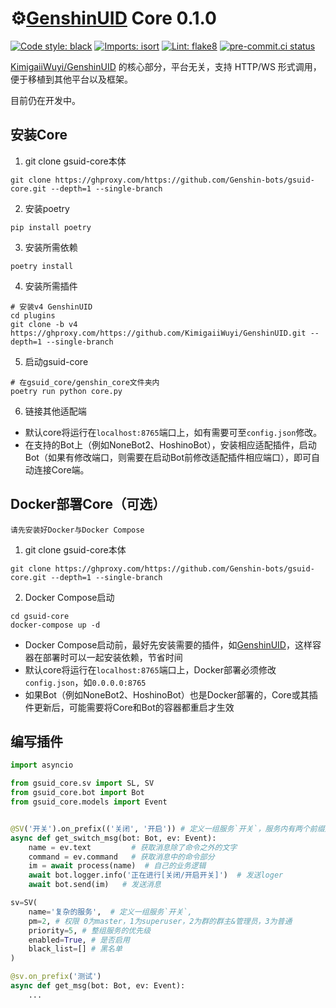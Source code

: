 # ⚙️[GenshinUID](https://github.com/KimigaiiWuyi/GenshinUID) Core 0.1.0

[![Code style: black](https://img.shields.io/badge/code%20style-black-000000.svg)](https://github.com/psf/black)
[![Imports: isort](https://img.shields.io/badge/%20imports-isort-%231674b1?&labelColor=ef8336)](https://pycqa.github.io/isort/)
[![Lint: flake8](https://img.shields.io/badge/lint-flake8-&labelColor=4C9C39)](https://flake8.pycqa.org/)
[![pre-commit.ci status](https://results.pre-commit.ci/badge/github/Genshin-bots/gsuid-core/master.svg)](https://results.pre-commit.ci/latest/github/Genshin-bots/gsuid-core/master)

[KimigaiiWuyi/GenshinUID](https://github.com/KimigaiiWuyi/GenshinUID) 的核心部分，平台无关，支持 HTTP/WS 形式调用，便于移植到其他平台以及框架。

目前仍在开发中。

## 安装Core

1. git clone gsuid-core本体

```shell
git clone https://ghproxy.com/https://github.com/Genshin-bots/gsuid-core.git --depth=1 --single-branch
```

2. 安装poetry

```shell
pip install poetry
```

3. 安装所需依赖

```shell
poetry install
```

4. 安装所需插件

```shell
# 安装v4 GenshinUID
cd plugins
git clone -b v4 https://ghproxy.com/https://github.com/KimigaiiWuyi/GenshinUID.git --depth=1 --single-branch
```

5. 启动gsuid-core

```shell
# 在gsuid_core/genshin_core文件夹内
poetry run python core.py
```

6. 链接其他适配端

+ 默认core将运行在`localhost:8765`端口上，如有需要可至`config.json`修改。
+ 在支持的Bot上（例如NoneBot2、HoshinoBot），安装相应适配插件，启动Bot（如果有修改端口，则需要在启动Bot前修改适配插件相应端口），即可自动连接Core端。

## Docker部署Core（可选）

`请先安装好Docker与Docker Compose`

1. git clone gsuid-core本体

```shell
git clone https://ghproxy.com/https://github.com/Genshin-bots/gsuid-core.git --depth=1 --single-branch
```

2. Docker Compose启动

```shell
cd gsuid-core
docker-compose up -d
```

- Docker Compose启动前，最好先安装需要的插件，如[GenshinUID](https://github.com/KimigaiiWuyi/GenshinUID)，这样容器在部署时可以一起安装依赖，节省时间
- 默认core将运行在`localhost:8765`端口上，Docker部署必须修改`config.json`，如`0.0.0.0:8765`
- 如果Bot（例如NoneBot2、HoshinoBot）也是Docker部署的，Core或其插件更新后，可能需要将Core和Bot的容器都重启才生效

## 编写插件


```python
import asyncio

from gsuid_core.sv import SL, SV
from gsuid_core.bot import Bot
from gsuid_core.models import Event


@SV('开关').on_prefix(('关闭', '开启')) # 定义一组服务`开关`，服务内有两个前缀触发器
async def get_switch_msg(bot: Bot, ev: Event):
    name = ev.text         # 获取消息除了命令之外的文字
    command = ev.command   # 获取消息中的命令部分
    im = await process(name)  # 自己的业务逻辑
    await bot.logger.info('正在进行[关闭/开启开关]')  # 发送loger
    await bot.send(im)   # 发送消息

sv=SV(
    name='复杂的服务',  # 定义一组服务`开关`,
    pm=2, # 权限 0为master，1为superuser，2为群的群主&管理员，3为普通
    priority=5, # 整组服务的优先级
    enabled=True, # 是否启用
    black_list=[] # 黑名单
)

@sv.on_prefix('测试')
async def get_msg(bot: Bot, ev: Event):
    ...
```